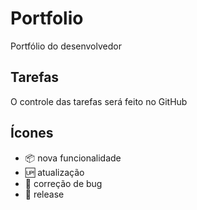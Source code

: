 # Portfolio

Portfólio do desenvolvedor

## Tarefas

O controle das tarefas será feito no GitHub

## Ícones

- :package: nova funcionalidade
- :up: atualização 
- :cricket: correção de bug
- :checkered_flag: release